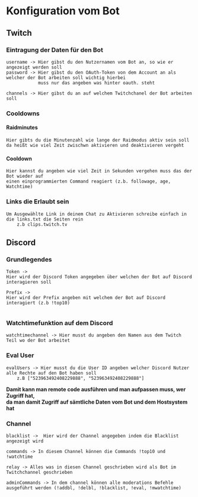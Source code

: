 # Konfiguration vom Bot

## Twitch 

### Eintragung der Daten für den Bot 

```
username -> Hier gibst du den Nutzernamen vom Bot an, so wie er angezeigt werden soll
password -> Hier gibst du den OAuth-Token von dem Account an als welcher der Bot arbeiten soll wichtig hierbei
            muss nur das angeben was hinter oauth. steht

channels -> Hier gibst du an auf welchem Twitchchanel der Bot arbeiten soll
```
### Cooldowns

#### Raidminutes

```
Hier gibts du die Minutenzahl wie lange der Raidmodus aktiv sein soll 
da heißt wie viel Zeit zwischwn aktivieren und deaktivieren vergeht
```
#### Cooldown

```
Hier kannst du angeben wie viel Zeit in Sekunden vergehen muss das der Bot wieder auf 
einen einprogrammierten Command reagiert (z.b. followage, age, Watchtime)
```
### Links die Erlaubt sein

```
Um Ausgewählte Link in deinem Chat zu Aktivieren schreibe einfach in die links.txt die Seiten rein 
    z.b clips.twitch.tv
```
## Discord 

### Grundlegendes 

```
Token ->
Hier wird der Discord Token angegeben über welchen der Bot auf Discord interagieren soll 

Prefix ->
Hier wird der Prefix angeben mit welchem der Bot auf Discord interagiert (z.b !top10)
    
```
### Watchtimefunktion auf dem Discord

```
watchtimechannel -> Hier musst du angeben den Namen aus dem Twitch Teil wo der Bot arbeitet
```
### Eval User

```
evalUsers -> Hier musst du die User ID angeben welcher Discord Nutzer alle Rechte auf den Bot haben soll
    z.B ["523963492408229888", "523963492408229888"]
```
**Damit kann man remote code ausführen und man aufpassen muss, wer Zugriff hat,<br> 
da man damit Zugriff auf sämtliche Daten vom Bot und dem Hostsystem hat**

### Channel

```
blacklist ->  Hier wird der Channel angegeben indem die Blacklist angezeigt wird 

commands -> In diesem Channel können die Commands !top10 und !watchtime

relay -> Alles was in diesen Channel geschrieben wird als Bot im Twitchchannel geschrieben 

adminCommands -> In dem channel können alle moderations Befehle ausgeführt werden (!addbl, !delbl, !blacklist, !eval, !mwatchtime)
```